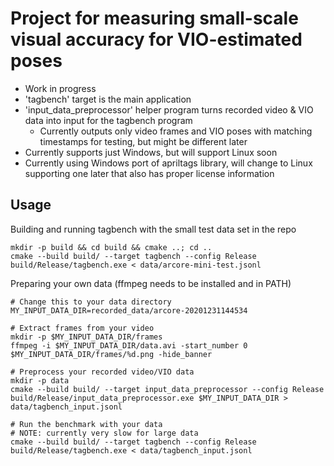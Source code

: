 # Project for measuring small-scale visual accuracy for VIO-estimated poses

- Work in progress
- 'tagbench' target is the main application
- 'input_data_preprocessor' helper program turns recorded video & VIO data into input for the tagbench program
    - Currently outputs only video frames and VIO poses with matching timestamps for testing, but might be different later
- Currently supports just Windows, but will support Linux soon
- Currently using Windows port of apriltags library, will change to Linux supporting one later that also has proper license information

## Usage

Building and running tagbench with the small test data set in the repo

    mkdir -p build && cd build && cmake ..; cd ..
    cmake --build build/ --target tagbench --config Release
    build/Release/tagbench.exe < data/arcore-mini-test.jsonl

Preparing your own data (ffmpeg needs to be installed and in PATH)

    # Change this to your data directory
    MY_INPUT_DATA_DIR=recorded_data/arcore-20201231144534

    # Extract frames from your video
    mkdir -p $MY_INPUT_DATA_DIR/frames
    ffmpeg -i $MY_INPUT_DATA_DIR/data.avi -start_number 0 $MY_INPUT_DATA_DIR/frames/%d.png -hide_banner

    # Preprocess your recorded video/VIO data
    mkdir -p data
    cmake --build build/ --target input_data_preprocessor --config Release
    build/Release/input_data_preprocessor.exe $MY_INPUT_DATA_DIR > data/tagbench_input.jsonl

    # Run the benchmark with your data
    # NOTE: currently very slow for large data
    cmake --build build/ --target tagbench --config Release
    build/Release/tagbench.exe < data/tagbench_input.jsonl